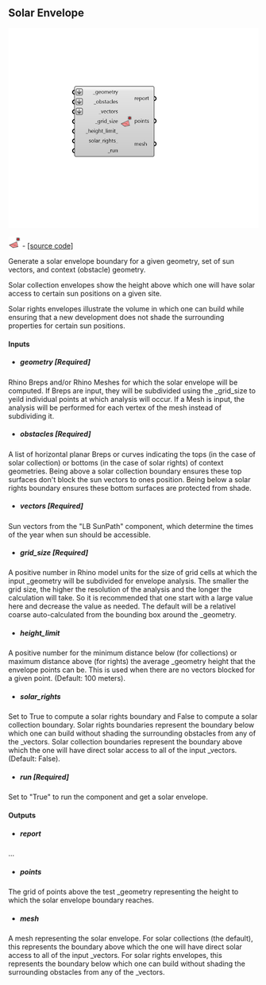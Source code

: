 ## Solar Envelope

![](../../images/components/Solar_Envelope.png)

![](../../images/icons/Solar_Envelope.png) - [[source code]](https://github.com/ladybug-tools/ladybug-grasshopper/blob/master/ladybug_grasshopper/src//LB%20Solar%20Envelope.py)


Generate a solar envelope boundary for a given geometry, set of sun vectors, and context (obstacle) geometry. 

Solar collection envelopes show the height above which one will have solar access to certain sun positions on a given site. 

Solar rights envelopes illustrate the volume in which one can build while ensuring that a new development does not shade the surrounding properties for certain sun positions. 



#### Inputs
* ##### geometry [Required]
Rhino Breps and/or Rhino Meshes for which the solar envelope will be computed. If Breps are input, they will be subdivided using the _grid_size to yeild individual points at which analysis will occur. If a Mesh is input, the analysis will be performed for each vertex of the mesh instead of subdividing it. 
* ##### obstacles [Required]
A list of horizontal planar Breps or curves indicating the tops (in the case of solar collection) or bottoms (in the case of solar rights) of context geometries. Being above a solar collection boundary ensures these top surfaces don't block the sun vectors to ones position. Being below a solar rights boundary ensures these bottom surfaces are protected from shade. 
* ##### vectors [Required]
Sun vectors from the "LB SunPath" component, which determine the times of the year when sun should be accessible. 
* ##### grid_size [Required]
A positive number in Rhino model units for the size of grid cells at which the input _geometry will be subdivided for envelope analysis. The smaller the grid size, the higher the resolution of the analysis and the longer the calculation will take.  So it is recommended that one start with a large value here and decrease the value as needed. The default will be a relativel coarse auto-calculated from the bounding box around the _geometry. 
* ##### height_limit 
A positive number for the minimum distance below (for collections) or maximum distance above (for rights) the average _geometry height that the envelope points can be. This is used when there are no vectors blocked for a given point. (Default: 100 meters). 
* ##### solar_rights 
Set to True to compute a solar rights boundary and False to compute a solar collection boundary. Solar rights boundaries represent the boundary below which one can build without shading the surrounding obstacles from any of the _vectors. Solar collection boundaries represent the boundary above which the one will have direct solar access to all of the input _vectors. (Default: False). 
* ##### run [Required]
Set to "True" to run the component and get a solar envelope. 

#### Outputs
* ##### report
... 
* ##### points
The grid of points above the test _geometry representing the height to which the solar envelope boundary reaches. 
* ##### mesh
A mesh representing the solar envelope. For solar collections (the default), this represents the boundary above which the one will have direct solar access to all of the input _vectors. For solar rights envelopes, this represents the boundary below which one can build without shading the surrounding obstacles from any of the _vectors. 